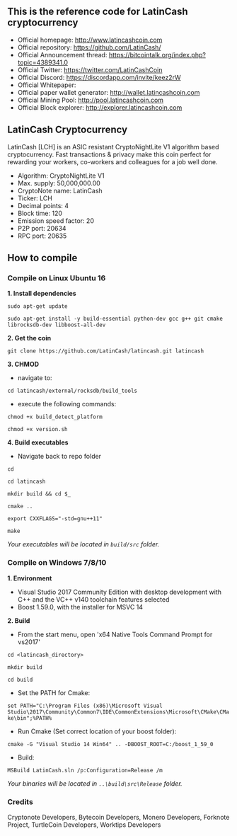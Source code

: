 ## This is the reference code for LatinCash cryptocurrency

* Official homepage: http://www.latincashcoin.com
* Official repository: https://github.com/LatinCash/
* Official Announcement thread: https://bitcointalk.org/index.php?topic=4389341.0
* Official Twitter: https://twitter.com/LatinCashCoin
* Official Discord: https://discordapp.com/invite/keez2rW
* Official Whitepaper:
* Official paper wallet generator: http://wallet.latincashcoin.com
* Official Mining Pool: http://pool.latincashcoin.com
* Official Block explorer: http://explorer.latincashcoin.com

## LatinCash Cryptocurrency

LatinCash [LCH] is an ASIC resistant CryptoNightLite V1 algorithm based cryptocurrency. 
Fast transactions & privacy make this coin perfect for rewarding your workers, co-workers and colleagues for a job well done.

- Algorithm: CryptoNightLite V1
- Max. supply: 50,000,000.00
- CryptoNote name: LatinCash
- Ticker: LCH
- Decimal points: 4
- Block time: 120
- Emission speed factor: 20
- P2P port: 20634
- RPC port: 20635


## How to compile

### Compile on Linux Ubuntu 16

**1. Install dependencies**

``
sudo apt-get update
``

``
sudo apt-get install -y build-essential python-dev gcc g++ git cmake librocksdb-dev libboost-all-dev
``

**2. Get the coin**

``
git clone https://github.com/LatinCash/latincash.git latincash
``

**3. CHMOD**

- navigate to:

``
cd latincash/external/rocksdb/build_tools
``

- execute the following commands:

``
chmod +x build_detect_platform
``

``
chmod +x version.sh
``

**4. Build executables**

- Navigate back to repo folder 

``
cd
``

``
cd latincash
``

``
mkdir build && cd $_
``

``
cmake ..
``

``
export CXXFLAGS="-std=gnu++11"
``

``
make
``

_Your executables will be located in `build/src` folder._


### Compile on Windows 7/8/10

**1. Environment**

- Visual Studio 2017 Community Edition with desktop development with C++ and the VC++ v140 toolchain features selected
- Boost 1.59.0, with the installer for MSVC 14

**2. Build**

- From the start menu, open 'x64 Native Tools Command Prompt for vs2017'

``
cd <latincash_directory>
``

``
mkdir build
``

``
cd build
``


-  Set the PATH for Cmake:

``
set PATH="C:\Program Files (x86)\Microsoft Visual Studio\2017\Community\Common7\IDE\CommonExtensions\Microsoft\CMake\CMake\bin";%PATH%
``

- Run Cmake (Set correct location of your boost folder):

``
cmake -G "Visual Studio 14 Win64" .. -DBOOST_ROOT=C:/boost_1_59_0  
``

- Build:

``
MSBuild LatinCash.sln /p:Configuration=Release /m
``

_Your binaries  will be located in `..\build\src\Release` folder._


### Credits
Cryptonote Developers, Bytecoin Developers, Monero Developers, Forknote Project, TurtleCoin Developers, Worktips Developers

